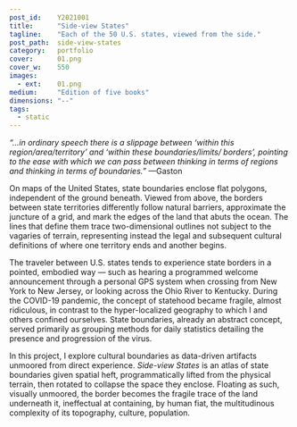 ```yaml
---
post_id:    Y2021001
title:      "Side-view States"
tagline:    "Each of the 50 U.S. states, viewed from the side."
post_path:  side-view-states
category:   portfolio
cover:      01.png
cover_w:    550
images:
  - ext:    01.png
medium:     "Edition of five books"
dimensions: "--"
tags:
  - static
---
```

_“...in ordinary speech there is a slippage between ‘within this region/area/territory’ and ‘within these boundaries/limits/ borders’, pointing to the ease with which we can pass between thinking in terms of regions and thinking in terms of boundaries.”_
&mdash;Gaston

On maps of the United States, state boundaries enclose flat polygons, independent of the ground beneath. Viewed from above, the borders between state territories differently follow natural barriers, approximate the juncture of a grid, and mark the edges of the land that abuts the ocean. The lines that define them trace two-dimensional outlines not subject to the vagaries of terrain, representing instead the legal and subsequent cultural definitions of where one territory ends and another begins.

The traveler between U.S. states tends to experience state borders in a pointed, embodied way — such as hearing a programmed welcome announcement through a personal GPS system when crossing from New York to New Jersey, or looking across the Ohio River to Kentucky. During the COVID-19 pandemic, the concept of statehood became fragile, almost ridiculous, in contrast to the hyper-localized geography to which I and others confined ourselves. State boundaries, already an abstract concept, served primarily as grouping methods for daily statistics detailing the presence and progression of the virus.

In this project, I explore cultural boundaries as data-driven artifacts unmoored from direct experience. _Side-view States_ is an atlas of state boundaries given spatial heft, programmatically lifted from the physical terrain, then rotated to collapse the space they enclose. Floating as such, visually unmoored, the border becomes the fragile trace of the land underneath it, ineffectual at containing, by human fiat, the multitudinous complexity of its topography, culture, population.